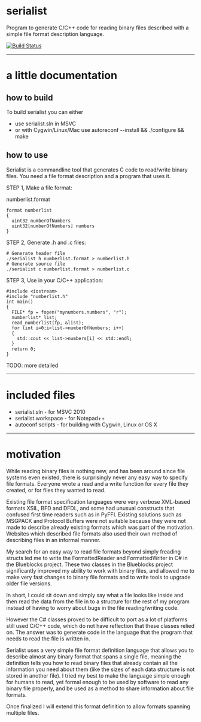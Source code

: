 serialist
=========

Program to generate C/C++ code for reading binary files described with a simple file format description language.

[![Build Status](https://travis-ci.org/davidsiaw/serialist.png)](https://travis-ci.org/davidsiaw/serialist)

-----------------------
a little documentation
=======================

how to build
------------

To build serialist you can either 
- use serialist.sln in MSVC 
- or with Cygwin/Linux/Mac use autoreconf --install && ./configure && make

how to use
----------

Serialist is a commandline tool that generates C code to read/write binary files.
You need a file format description and a program that uses it.

STEP 1, Make a file format:

numberlist.format

    format numberlist
    {
      uint32 numberOfNumbers
      uint32[numberOfNumbers] numbers
    }


STEP 2, Generate .h and .c files:

    # Generate header file 
    ./serialist h numberlist.format > numberlist.h
    # Generate source file
    ./serialist c numberlist.format > numberlist.c

STEP 3, Use in your C/C++ application:

    #include <iostream>
    #include "numberlist.h"
    int main()
    {
      FILE* fp = fopen("mynumbers.numbers", "r");
      numberlist* list;
      read_numberlist(fp, &list);
      for (int i=0;i<list->numberOfNumbers; i++)
      {
        std::cout << list->numbers[i] << std::endl;
      }
      return 0;
    }

TODO: more detailed

--------------
included files
==============

- serialist.sln - for MSVC 2010
- serialist.workspace - for Notepad++
- autoconf scripts - for building with Cygwin, Linux or OS X

----------
motivation
==========

While reading binary files is nothing new, and has been around since file systems even existed, 
there is surprisingly never any easy way to specify file formats. Everyone wrote a read and a
write function for every file they created, or for files they wanted to read.

Existing file format specification languages were very verbose XML-based formats XSIL, BFD and 
DFDL, and some had unusual constructs that confused first time readers such as in PyFFI.
Existing solutions such as MSGPACK and Protocol Buffers were not suitable because they were 
not made to describe already existing formats which was part of the motivation. Websites which
described file formats also used their own method of describing files in an informal manner.

My search for an easy way to read file formats beyond simply freading structs led me to write 
the FormattedReader and FormattedWriter in C# in the Blueblocks project. These two classes in 
the Blueblocks project significantly improved my ability to work with binary files, and allowed
me to make very fast changes to binary file formats and to write tools to upgrade older file 
versions.

In short, I could sit down and simply say what a file looks like inside and then read the data
from the file in to a structure for the rest of my program instead of having to worry about 
bugs in the file reading/writing code.

However the C# classes proved to be difficult to port as a lot of platforms still used C/C++
code, which do not have reflection that these classes relied on. The answer was to generate
code in the language that the program that needs to read the file is written in.

Serialist uses a very simple file format definition language that allows you to describe
almost any binary format that spans a single file, meaning the definition tells you how to
read binary files that already contain all the information you need about them (like the
sizes of each data structure is not stored in another file). I tried my best to make the
language simple enough for humans to read, yet formal enough to be used by software to read any
binary file properly, and be used as a method to share information about file formats.

Once finalized I will extend this format definition to allow formats spanning multiple files.
